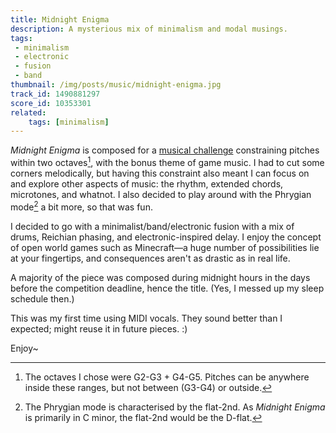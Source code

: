 ```yaml
---
title: Midnight Enigma
description: A mysterious mix of minimalism and modal musings.
tags:
 - minimalism
 - electronic
 - fusion
 - band
thumbnail: /img/posts/music/midnight-enigma.jpg
track_id: 1490881297
score_id: 10353301
related:
    tags: [minimalism]
---
```


_Midnight Enigma_ is composed for a [musical challenge][chal] constraining pitches within two octaves[^octaves], with the bonus theme of game music. I had to cut some corners melodically, but having this constraint also meant I can focus on and explore other aspects of music: the rhythm, extended chords, microtones, and whatnot. I also decided to play around with the Phrygian mode[^phrygian] a bit more, so that was fun.

[^octaves]: The octaves I chose were G2-G3 + G4-G5. Pitches can be anywhere inside these ranges, but not between (G3-G4) or outside.

[^phrygian]: The Phrygian mode is characterised by the flat-2nd. As _Midnight Enigma_ is primarily in C minor, the flat-2nd would be the D-flat.

I decided to go with a minimalist/band/electronic fusion with a mix of drums, Reichian phasing, and electronic-inspired delay. I enjoy the concept of open world games such as Minecraft—a huge number of possibilities lie at your fingertips, and consequences aren't as drastic as in real life.

A majority of the piece was composed during midnight hours in the days before the competition deadline, hence the title. (Yes, I messed up my sleep schedule then.)

This was my first time using MIDI vocals. They sound better than I expected; might reuse it in future pieces. :)

Enjoy~

[chal]: https://musescore.com/groups/fun-musical-challenges/discuss/5180866
